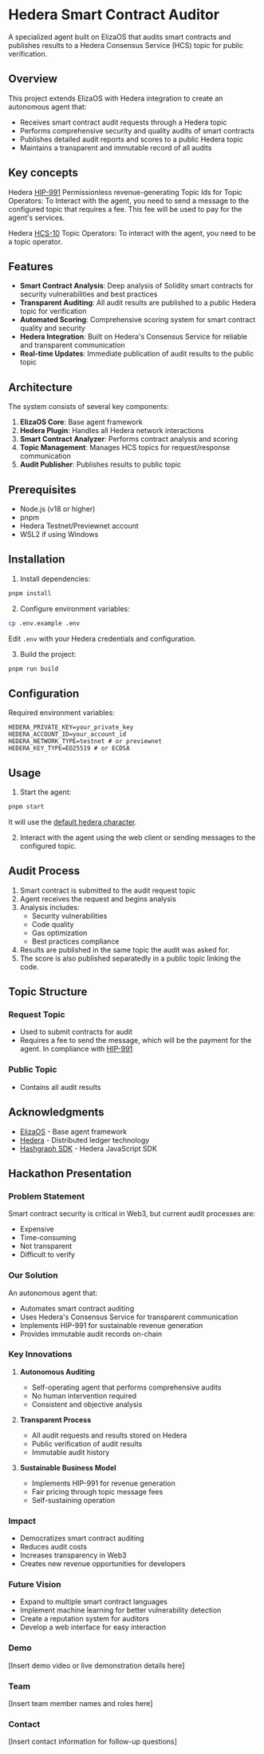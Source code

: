 # Hedera Smart Contract Auditor

A specialized agent built on ElizaOS that audits smart contracts and publishes results to a Hedera Consensus Service (HCS) topic for public verification.

## Overview

This project extends ElizaOS with Hedera integration to create an autonomous agent that:

- Receives smart contract audit requests through a Hedera topic
- Performs comprehensive security and quality audits of smart contracts
- Publishes detailed audit reports and scores to a public Hedera topic
- Maintains a transparent and immutable record of all audits

## Key concepts

Hedera [HIP-991](https://hips.hedera.com/hip/hip-991) Permissionless revenue-generating Topic Ids for Topic Operators: To Interact with the agent, you need to send a message to the configured topic that requires a fee. This fee will be used to pay for the agent's services.

Hedera [HCS-10](https://hips.hedera.com/hip/hcs-10) Topic Operators: To interact with the agent, you need to be a topic operator.

## Features

- **Smart Contract Analysis**: Deep analysis of Solidity smart contracts for security vulnerabilities and best practices
- **Transparent Auditing**: All audit results are published to a public Hedera topic for verification
- **Automated Scoring**: Comprehensive scoring system for smart contract quality and security
- **Hedera Integration**: Built on Hedera's Consensus Service for reliable and transparent communication
- **Real-time Updates**: Immediate publication of audit results to the public topic

## Architecture

The system consists of several key components:

1. **ElizaOS Core**: Base agent framework
2. **Hedera Plugin**: Handles all Hedera network interactions
3. **Smart Contract Analyzer**: Performs contract analysis and scoring
4. **Topic Management**: Manages HCS topics for request/response communication
5. **Audit Publisher**: Publishes results to public topic

## Prerequisites

- Node.js (v18 or higher)
- pnpm
- Hedera Testnet/Previewnet account
- WSL2 if using Windows

## Installation

1. Install dependencies:

```bash
pnpm install
```

2. Configure environment variables:

```bash
cp .env.example .env
```

Edit `.env` with your Hedera credentials and configuration.

3. Build the project:

```bash
pnpm run build
```

## Configuration

Required environment variables:

```
HEDERA_PRIVATE_KEY=your_private_key
HEDERA_ACCOUNT_ID=your_account_id
HEDERA_NETWORK_TYPE=testnet # or previewnet
HEDERA_KEY_TYPE=ED25519 # or ECDSA
```

## Usage

1. Start the agent:

```bash
pnpm start
```

It will use the [default hedera character](./characters/hedera.character.json).

2. Interact with the agent using the web client or sending messages to the configured topic.

## Audit Process

1. Smart contract is submitted to the audit request topic
2. Agent receives the request and begins analysis
3. Analysis includes:
    - Security vulnerabilities
    - Code quality
    - Gas optimization
    - Best practices compliance
4. Results are published in the same topic the audit was asked for.
5. The score is also published separatedly in a public topic linking the code.

## Topic Structure

### Request Topic

- Used to submit contracts for audit
- Requires a fee to send the message, which will be the payment for the agent. In compliance with [HIP-991](https://hips.hedera.com/hip/hip-991)

### Public Topic

- Contains all audit results

## Acknowledgments

- [ElizaOS](https://github.com/elizaos/elizaos) - Base agent framework
- [Hedera](https://hedera.com) - Distributed ledger technology
- [Hashgraph SDK](https://github.com/hashgraph/hedera-sdk-js) - Hedera JavaScript SDK

## Hackathon Presentation

### Problem Statement

Smart contract security is critical in Web3, but current audit processes are:

- Expensive
- Time-consuming
- Not transparent
- Difficult to verify

### Our Solution

An autonomous agent that:

- Automates smart contract auditing
- Uses Hedera's Consensus Service for transparent communication
- Implements HIP-991 for sustainable revenue generation
- Provides immutable audit records on-chain

### Key Innovations

1. **Autonomous Auditing**

    - Self-operating agent that performs comprehensive audits
    - No human intervention required
    - Consistent and objective analysis

2. **Transparent Process**

    - All audit requests and results stored on Hedera
    - Public verification of audit results
    - Immutable audit history

3. **Sustainable Business Model**

    - Implements HIP-991 for revenue generation
    - Fair pricing through topic message fees
    - Self-sustaining operation

### Impact

- Democratizes smart contract auditing
- Reduces audit costs
- Increases transparency in Web3
- Creates new revenue opportunities for developers

### Future Vision

- Expand to multiple smart contract languages
- Implement machine learning for better vulnerability detection
- Create a reputation system for auditors
- Develop a web interface for easy interaction

### Demo

[Insert demo video or live demonstration details here]

### Team

[Insert team member names and roles here]

### Contact

[Insert contact information for follow-up questions]
